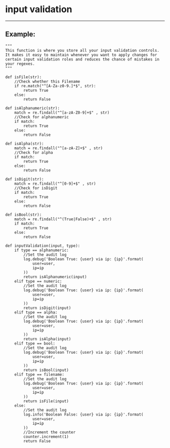 # input validation
-------

## Example:


	"""
	This function is where you store all your input validation controls. 
	It makes it easy to maintain whenever you want to apply changes for 
	certain input validation roles and reduces the chance of mistakes in your regexes.
	"""

	def isFile(str):
		//Check whether this Filename
		if re.match("^[A-Za-z0-9.]*$", str):
			return True
		else:
			return False

	def isAlphanumeric(str):
		match = re.findall("^[a-zA-Z0-9]+$" , str)
		//Check for alphanumeric
		if match:
			return True
		else:
			return False

	def isAlpha(str):
		match = re.findall("^[a-zA-Z]+$" , str)
		//Check for alpha
		if match:
			return True
		else:
			return False

	def isDigit(str):
		match = re.findall("^[0-9]+$" , str)
		//Check for isDigit
		if match:
			return True
		else:
			return False	

	def isBool(str):
	    match = re.findall("^(True|False)+$" , str)
		if match:
	        return True
	    else:
            return False	

	def inputValidation(input, type):
	    if type == alphanumeric:
	    	//Set the audit log
	    	log.debug('Boolean True: {user} via ip: {ip}'.format(
	    	    user=user,
	    	    ip=ip
	    	))
	    	return isAlphanumeric(input)
	   	elif type == numeric:
	   		//Set the audit log
	   		log.debug('Boolean True: {user} via ip: {ip}'.format(
	   		    user=user,
	   		    ip=ip
	   		))
	   		return isDigit(input)
	   	elif type == alpha:
	   		//Set the audit log
	   		log.debug('Boolean True: {user} via ip: {ip}'.format(
	   		    user=user,
	   		    ip=ip
	   		))
	   		return isAlpha(input)
	   	elif type == bool:
	   		//Set the audit log
	   		log.debug('Boolean True: {user} via ip: {ip}'.format(
	   		    user=user,
	   		    ip=ip
	   		))
	   		return isBool(input)
	   	elif type == filename:
	   		//Set the audit log
	   		log.debug('Boolean True: {user} via ip: {ip}'.format(
	   		    user=user,
	   		    ip=ip
	   		))
	   		return isFile(input)
	   	else:
	   		//Set the audit log
	   		log.info('Boolean False: {user} via ip: {ip}'.format(
	   		    user=user,
	   		    ip=ip
	   		))
	   		//Increment the counter
	    	counter.increment(1)
	   		return False

